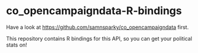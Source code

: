 co_opencampaigndata-R-bindings
==============================

Have a look at https://github.com/samnsparky/co_opencampaigndata first.

This repository contains R bindings for this API, so you can get your political stats on!
